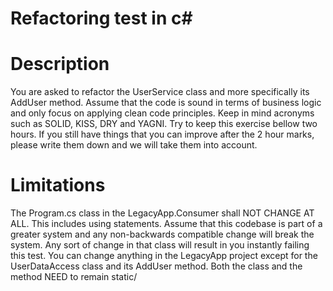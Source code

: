 # Refactoring test in c#

# Description
You are asked to refactor the UserService class and more specifically its AddUser method. Assume that the code is sound in terms of business
logic and only focus on applying clean code principles. Keep in mind acronyms such as SOLID, KISS, DRY and YAGNI.
Try to keep this exercise bellow two hours. If you still have things that you can improve after the 2 hour marks, please write them down and we
will take them into account.

# Limitations
The Program.cs class in the LegacyApp.Consumer shall NOT CHANGE AT ALL. This includes using statements. Assume that this codebase is part of
a greater system and any non-backwards compatible change will break the system. Any sort of change in that class will result in you instantly
failing this test.
You can change anything in the LegacyApp project except for the UserDataAccess class and its AddUser method. Both the class and the
method NEED to remain static/